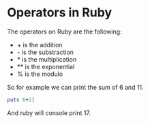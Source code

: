 # Operators in Ruby
The operators on Ruby are the following:
- \+ is the addition
- \- is the substraction
- \* is the multiplication
- \** is the exponential
- % is the modulo

So for example we can print the sum of 6 and 11.
```Ruby
puts 6+11
```
And ruby will console print 17.
